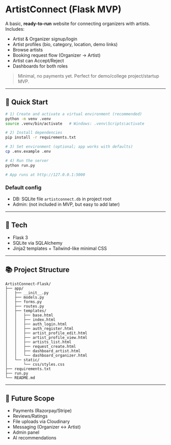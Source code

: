 # ArtistConnect (Flask MVP)

A basic, **ready-to-run** website for connecting organizers with artists.
Includes:
- Artist & Organizer signup/login
- Artist profiles (bio, category, location, demo links)
- Browse artists
- Booking request flow (Organizer -> Artist)
- Artist can Accept/Reject
- Dashboards for both roles

> Minimal, no payments yet. Perfect for demo/college project/startup MVP.

---

## 🚀 Quick Start

```bash
# 1) Create and activate a virtual environment (recommended)
python -m venv .venv
source .venv/bin/activate   # Windows: .venv\Scripts\activate

# 2) Install dependencies
pip install -r requirements.txt

# 3) Set environment (optional; app works with defaults)
cp .env.example .env

# 4) Run the server
python run.py

# App runs at http://127.0.0.1:5000
```

### Default config
- DB: SQLite file `artistconnect.db` in project root
- Admin: (not included in MVP, but easy to add later)

---

## 🧩 Tech
- Flask 3
- SQLite via SQLAlchemy
- Jinja2 templates + Tailwind-like minimal CSS

---

## 📚 Project Structure
```
ArtistConnect-Flask/
├── app/
│   ├── __init__.py
│   ├── models.py
│   ├── forms.py
│   ├── routes.py
│   ├── templates/
│   │   ├── base.html
│   │   ├── index.html
│   │   ├── auth_login.html
│   │   ├── auth_register.html
│   │   ├── artist_profile_edit.html
│   │   ├── artist_profile_view.html
│   │   ├── artists_list.html
│   │   ├── request_create.html
│   │   ├── dashboard_artist.html
│   │   └── dashboard_organizer.html
│   └── static/
│       └── css/styles.css
├── requirements.txt
├── run.py
└── README.md
```

---

## 🔭 Future Scope
- Payments (Razorpay/Stripe)
- Reviews/Ratings
- File uploads via Cloudinary
- Messaging (Organizer ↔ Artist)
- Admin panel
- AI recommendations
```